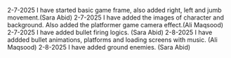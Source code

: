 2-7-2025 I have started basic game frame, also added right, left and jumb movement.(Sara Abid)
2-7-2025 I have added the images of character and background. Also added the platformer game camera effect.(Ali Maqsood)
2-7-2025 I have added bullet firing logics. (Sara Abid)
2-8-2025 I have addded bullet animations, platforms and loading screens with music. (Ali Maqsood)
2-8-2025 I have added ground enemies. (Sara Abid)

